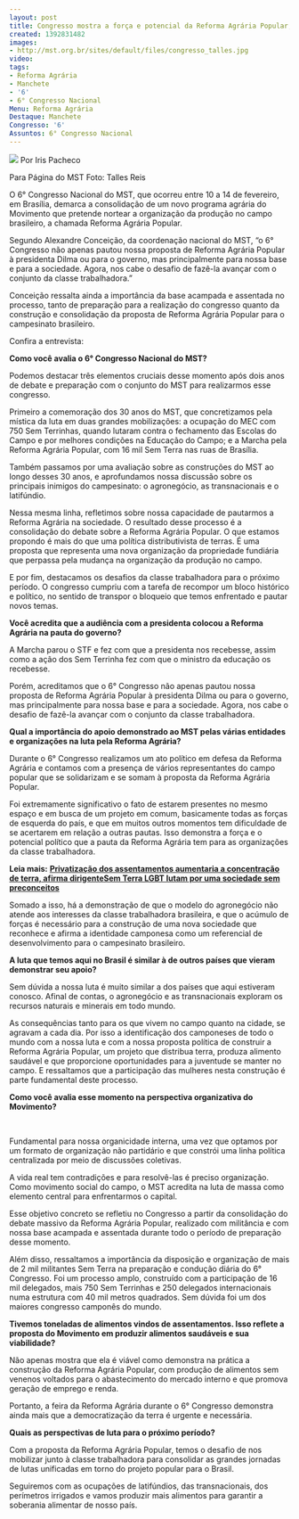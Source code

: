 ```yaml
---
layout: post
title: Congresso mostra a força e potencial da Reforma Agrária Popular, afirma Conceição
created: 1392831482
images:
- http://mst.org.br/sites/default/files/congresso_talles.jpg
video: 
tags:
- Reforma Agrária
- Manchete
- '6'
- 6° Congresso Nacional
Menu: Reforma Agrária
Destaque: Manchete
Congresso: '6'
Assuntos: 6° Congresso Nacional
---
```



![](http://mst.org.br/sites/default/files/congresso_talles.jpg)
Por Iris Pacheco 

Para Página do MST
Foto: Talles Reis


O 6° Congresso Nacional do MST, que ocorreu entre 10 a 14 de fevereiro, em Brasília, demarca a consolidação de um novo programa agrária do Movimento que pretende nortear a organização da produção no campo brasileiro, a chamada Reforma Agrária Popular. 


Segundo Alexandre Conceição, da coordenação nacional do MST, “o 6° Congresso não apenas pautou nossa proposta de Reforma Agrária Popular à presidenta Dilma ou para o governo, mas principalmente para nossa base e para a sociedade. Agora, nos cabe o desafio de fazê-la avançar com o conjunto da classe trabalhadora.”


Conceição ressalta ainda a importância da base acampada e assentada no processo, tanto de preparação para a realização do congresso quanto da construção e consolidação da proposta de Reforma Agrária Popular para o campesinato brasileiro. 


Confira a entrevista:


**Como você avalia o 6° Congresso Nacional do MST?**

Podemos destacar três elementos cruciais desse momento após dois anos de debate e preparação com o conjunto do MST para realizarmos esse congresso.


Primeiro a comemoração dos 30 anos do MST, que concretizamos pela mística da luta em duas grandes mobilizações: a ocupação do MEC com 750 Sem Terrinhas, quando lutaram contra o fechamento das Escolas do Campo e por melhores condições na Educação do Campo; e a Marcha pela Reforma Agrária Popular, com 16 mil Sem Terra nas ruas de Brasília.


Também passamos por uma avaliação sobre as construções do MST ao longo desses 30 anos, e aprofundamos nossa discussão sobre os principais inimigos do campesinato: o agronegócio, as transnacionais e o latifúndio. 


Nessa mesma linha, refletimos sobre nossa capacidade de pautarmos a Reforma Agrária na sociedade. O resultado desse processo é a consolidação do debate sobre a Reforma Agrária Popular. O que estamos propondo é mais do que uma política distributivista de terras. É uma proposta que representa uma nova organização da propriedade fundiária que perpassa pela mudança na organização da produção no campo. 


E por fim, destacamos os desafios da classe trabalhadora para o próximo período. O congresso cumpriu com a tarefa de recompor um bloco histórico e político, no sentido de transpor o bloqueio que temos enfrentado e pautar novos temas.  

**Você acredita que a audiência com a presidenta colocou a Reforma Agrária na pauta do governo?**


A Marcha parou o STF e fez com que a presidenta nos recebesse, assim como a ação dos Sem Terrinha fez com que o ministro da educação os recebesse. 


Porém, acreditamos que o 6° Congresso não apenas pautou nossa proposta de Reforma Agrária Popular à presidenta Dilma ou para o governo, mas principalmente para nossa base e para a sociedade. Agora, nos cabe o desafio de fazê-la avançar com o conjunto da classe trabalhadora. 


**Qual a importância do apoio demonstrado ao MST pelas várias entidades e organizações na luta pela Reforma Agrária?**

Durante o 6° Congresso realizamos um ato político em defesa da Reforma Agrária e contamos com a presença de vários representantes do campo popular que se solidarizam e se somam à proposta da Reforma Agrária Popular. 


Foi extremamente significativo o fato de estarem presentes no mesmo espaço e em busca de um projeto em comum, basicamente todas as forças de esquerda do país, e que em muitos outros momentos tem dificuldade de se acertarem em relação a outras pautas. Isso demonstra a força e o potencial político que a pauta da Reforma Agrária tem para as organizações da classe trabalhadora.


**Leia mais:**
[**Privatização dos assentamentos aumentaria a concentração de terra, afirma dirigente**](http://www.mst.org.br/node/15743)[**Sem Terra LGBT lutam por uma sociedade sem preconceitos**](http://www.mst.org.br/node/15752)  

Somado a isso, há a demonstração de que o modelo do agronegócio não atende aos interesses da classe trabalhadora brasileira, e que o acúmulo de forças é necessário para a construção de uma nova sociedade que reconhece e afirma a identidade camponesa como um referencial de desenvolvimento para o campesinato brasileiro. 


**A luta que temos aqui no Brasil é similar à de outros países que vieram demonstrar seu apoio?**

Sem dúvida a nossa luta é muito similar a dos países que aqui estiveram conosco. Afinal de contas, o agronegócio e as transnacionais exploram os recursos naturais e minerais em todo mundo. 


As consequências tanto para os que vivem no campo quanto na cidade, se agravam a cada dia. Por isso a identificação dos camponeses de todo o mundo com a nossa luta e com a nossa proposta política de construir a Reforma Agrária Popular, um projeto que distribua terra, produza alimento saudável e que proporcione oportunidades para a juventude se manter no campo. E ressaltamos que a participação das mulheres nesta construção é parte fundamental deste processo.


**Como você avalia esse momento na perspectiva organizativa do Movimento?**

 

Fundamental para nossa organicidade interna, uma vez que optamos por um formato de organização não partidário e que constrói uma linha política centralizada por meio de discussões coletivas. 


A vida real tem contradições e para resolvê-las é preciso organização. Como movimento social do campo, o MST acredita na luta de massa como elemento central para enfrentarmos o capital. 


Esse objetivo concreto se refletiu no Congresso a partir da consolidação do debate massivo da Reforma Agrária Popular, realizado com militância e com nossa base acampada e assentada durante todo o período de preparação desse momento. 


Além disso, ressaltamos a importância da disposição e organização de mais de 2 mil militantes Sem Terra na preparação e condução diária do 6° Congresso. Foi um processo amplo, construído com a participação de 16 mil delegados, mais 750 Sem Terrinhas e 250 delegados internacionais numa estrutura com 40 mil metros quadrados. Sem dúvida foi um dos maiores congresso camponês do mundo.


**Tivemos toneladas de alimentos vindos de assentamentos. Isso reflete a proposta do Movimento em produzir alimentos saudáveis e sua viabilidade?**

Não apenas mostra que ela é viável como demonstra na prática a construção da Reforma Agrária Popular, com produção de alimentos sem venenos voltados para o abastecimento do mercado interno e que promova geração de emprego e renda. 


Portanto, a feira da Reforma Agrária durante o 6° Congresso demonstra ainda mais que a democratização da terra é urgente e necessária. 


**Quais as perspectivas de luta para o próximo período?**

Com a proposta da Reforma Agrária Popular, temos o desafio de nos mobilizar junto à classe trabalhadora para consolidar as grandes jornadas de lutas unificadas em torno do projeto popular para o Brasil. 


Seguiremos com as ocupações de latifúndios, das transnacionais, dos perímetros irrigados e vamos produzir mais alimentos para garantir a soberania alimentar de nosso país.
